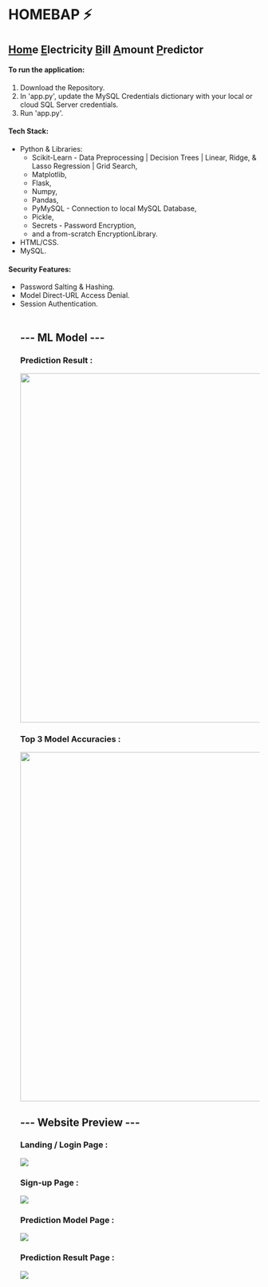 # HOMEBAP ⚡️
<h2><u>Hom</u>e <u>E</u>lectricity <u>B</u>ill <u>A</u>mount <u>P</u>redictor</h2>

<h4> To run the application: </h4>
<ol>
  <li>Download the Repository.</li>
  <li>In 'app.py', update the MySQL Credentials dictionary with your local or cloud SQL Server credentials.</li>
  <li>Run 'app.py'.</li>
</ol>

<h4> Tech Stack: </h4>
<ul>
  <li>Python & Libraries: 
    <ul>
      <li>Scikit-Learn - Data Preprocessing | Decision Trees | Linear, Ridge, & Lasso Regression | Grid Search,</li>
      <li>Matplotlib,</li>
      <li>Flask,</li>
      <li>Numpy,</li>
      <li>Pandas,</li>
      <li>PyMySQL - Connection to local MySQL Database,</li> 
      <li>Pickle,</li>
      <li>Secrets - Password Encryption,</li>
      <li>and a from-scratch EncryptionLibrary.</li>
    </ul>

  <li>HTML/CSS.</li>
  <li>MySQL.</li>
</ul>

<h4> Security Features: </h4>
<ul>
  <li>Password Salting & Hashing.</li>
  <li>Model Direct-URL Access Denial.</li>
  <li>Session Authentication.</li>
  
<br>

<h2> --- ML Model --- </h2>
<h3> Prediction Result : </h3>
<img src="https://github.com/SheriffAbdullah/HOMEBAP/assets/94511829/98746fd5-7ead-4b2d-a278-db40499c84ab.png" width=700>

<h3> Top 3 Model Accuracies :</h3>
<img src="https://github.com/SheriffAbdullah/HOMEBAP/assets/94511829/10822e50-6a34-4507-aec6-349bdd8e38fb.png" width=700>

<br> 

<h2> --- Website Preview --- </h2>
<h3>Landing / Login Page :</h3>
<img src="https://user-images.githubusercontent.com/94511829/231564170-e395522c-6202-47aa-9ce5-c2a615c512a2.png">

<h3>Sign-up Page :</h3>
<img src="https://user-images.githubusercontent.com/94511829/231564002-2eb02840-182b-4eea-861c-0776d44a6628.png">

<h3>Prediction Model Page :</h3>
<img src="https://user-images.githubusercontent.com/94511829/231564679-f2cabfc7-3ad4-454b-bc31-70f32a63a689.png">

<h3>Prediction Result Page :</h3>
<img src="https://user-images.githubusercontent.com/94511829/234301887-e231e767-c2ec-4764-8d17-e62b925e7d98.png">

